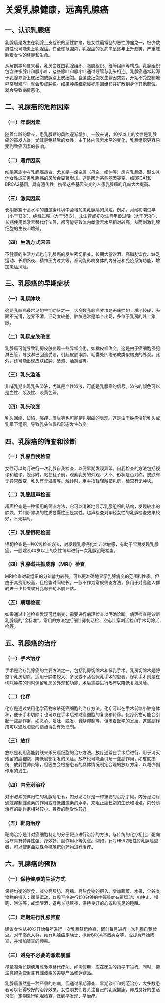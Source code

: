 # 关爱乳腺健康，远离乳腺癌

## 一、认识乳腺癌
乳腺癌是发生在乳腺上皮组织的恶性肿瘤，是女性最常见的恶性肿瘤之一，极少数男性也可能患上乳腺癌。在全球范围内，乳腺癌的发病率呈逐年上升趋势，严重威胁着女性的健康和生命。

从解剖学角度来看，乳房主要由乳腺组织、脂肪组织、结缔组织等构成。乳腺组织包含许多腺叶和腺小叶，这些腺叶和腺小叶通过导管与乳头相连。乳腺癌通常起源于乳腺导管上皮细胞或腺泡上皮细胞。当这些细胞发生基因突变，开始不受控制地异常增殖时，就会形成肿瘤。如果肿瘤细胞侵犯周围组织并扩散到身体其他部位，就会导致病情恶化。

## 二、乳腺癌的危险因素
### （一）年龄因素
随着年龄的增长，患乳腺癌的风险逐渐增加。一般来说，40岁以上的女性是乳腺癌的高发人群，尤其是绝经后的女性，由于体内激素水平的变化，乳腺组织更容易受到致癌因素的影响。

### （二）遗传因素
如果家族中有乳腺癌患者，尤其是一级亲属（母亲、姐妹等）患有乳腺癌，那么其他女性成员患乳腺癌的风险会显著增加。这是因为某些基因突变，如BRCA1和BRCA2基因，具有遗传性，携带这些基因突变的人患乳腺癌的几率大大提高。

### （三）激素因素
长期暴露于高水平的雌激素环境中会增加患乳腺癌的风险。例如，月经初潮过早（小于12岁）、绝经过晚（大于55岁）、未生育或初次生育年龄过晚（大于35岁）、长期使用雌激素替代疗法等，都可能导致体内雌激素水平相对较高，从而刺激乳腺细胞的生长和增殖。

### （四）生活方式因素
不健康的生活方式也与乳腺癌的发生密切相关。长期大量饮酒、高脂肪饮食、缺乏运动、长期熬夜、精神压力过大等，都可能影响身体的内分泌和免疫系统功能，增加患癌风险。

## 三、乳腺癌的早期症状
### （一）乳房肿块
这是乳腺癌最常见的早期症状之一。大多数乳腺癌肿块是无痛性的，质地较硬，表面不光滑，边界不清，活动度较差。肿块通常是单个出现，多位于乳房的外上象限。

### （二）乳房皮肤改变
乳腺癌可能导致乳房皮肤出现一些异常变化，如橘皮样改变，这是由于癌细胞侵犯淋巴管，导致淋巴回流受阻，引起皮肤水肿，毛囊处凹陷形成类似橘皮的外观。此外，还可能出现皮肤红肿、破溃、酒窝征等。

### （三）乳头溢液
非哺乳期出现乳头溢液，尤其是血性溢液，可能是乳腺癌的信号。溢液的颜色可以是血性、浆液性、淡黄色等。

### （四）乳头改变
乳头回缩、凹陷、瘙痒、糜烂等也可能是乳腺癌的表现。这是由于肿瘤侵犯乳头或乳晕下组织，导致乳头位置和形态发生改变。

## 四、乳腺癌的筛查和诊断
### （一）乳腺自我检查
女性可以每月进行一次乳腺自我检查，以便早期发现异常。自我检查的方法包括视诊和触诊。视诊时，站在镜子前，观察乳房的外观、大小、形状是否对称，皮肤有无异常改变，乳头有无溢液等。触诊时，用手指轻轻触摸乳房，检查有无肿块。

### （二）乳腺超声检查
超声检查是一种常用的筛查方法，它可以清晰地显示乳腺组织的结构，发现较小的肿块，并判断肿块的性质是囊性还是实性。超声检查对年轻女性的乳腺检查效果较好，且无辐射。

### （三）乳腺钼靶检查
钼靶检查是一种X线检查方法，对发现乳腺钙化灶非常敏感，有助于早期发现乳腺癌。一般建议40岁以上的女性每年进行一次乳腺钼靶检查。

### （四）乳腺磁共振成像（MRI）检查
MRI检查对软组织的分辨能力较强，可以更准确地显示乳腺病变的范围和性质。但由于其费用较高，且检查时间较长，一般不作为常规筛查方法，多用于对高危人群的进一步检查或对乳腺癌的术前评估。

### （五）病理检查
如果通过上述检查发现可疑病变，需要进行病理检查以明确诊断。病理检查是诊断乳腺癌的“金标准”，常用的方法包括细针穿刺活检、空心针穿刺活检和手术切除活检等。

## 五、乳腺癌的治疗
### （一）手术治疗
手术是治疗乳腺癌的主要方法之一，包括乳房切除术和保乳手术。乳房切除术是将整个乳房切除，适用于肿瘤较大、多发或不适合保乳手术的患者。保乳手术则是在切除肿瘤的同时保留乳房的外观和功能，术后需要进行放疗以降低复发风险。

### （二）化疗
化疗是通过使用化学药物来杀死癌细胞的治疗方法。化疗可以在手术前缩小肿瘤体积，便于手术切除；也可以在手术后预防癌细胞的复发和转移。化疗药物可能会引起一些副作用，如恶心、呕吐、脱发、骨髓抑制等，但随着医学的发展，这些副作用可以通过相应的措施得到有效控制。

### （三）放疗
放疗是利用高能射线来杀死癌细胞的治疗方法。放疗通常在手术后进行，用于消灭残留的癌细胞，降低局部复发的风险。放疗也可能会引起一些副作用，如皮肤损伤、放射性肺炎等，但医生会根据患者的具体情况制定合理的放疗方案，以减少副作用的发生。

### （四）内分泌治疗
对于激素受体阳性的乳腺癌患者，内分泌治疗是一种重要的治疗手段。内分泌治疗通过抑制雌激素的作用或降低雌激素的水平，来阻止癌细胞的生长和增殖。内分泌治疗的副作用相对较小，患者的耐受性较好。

### （五）靶向治疗
靶向治疗是针对癌细胞特定的分子靶点进行治疗的方法。与传统的化疗相比，靶向治疗具有特异性强、疗效好、副作用小等优点。例如，针对HER2阳性的乳腺癌患者，可以使用曲妥珠单抗等靶向药物进行治疗。

## 六、乳腺癌的预防
### （一）保持健康的生活方式
保持均衡的饮食，减少高脂肪、高糖、高盐食物的摄入，增加蔬菜、水果、全谷类食物的摄入；适量运动，每周至少进行150分钟的中等强度有氧运动，如快走、慢跑、游泳等；戒烟限酒，避免长期熬夜，保持良好的心态和充足的睡眠。

### （二）定期进行乳腺筛查
建议女性从40岁开始每年进行一次乳腺钼靶检查，同时每月进行一次乳腺自我检查。对于高危人群，如有乳腺癌家族史、携带BRCA基因突变等，应提前开始筛查，并增加筛查的频率。

### （三）避免不必要的激素暴露
尽量避免长期使用雌激素替代疗法，如需使用，应在医生的指导下进行。同时，要注意避免使用含有雌激素的美容产品和保健品。

乳腺癌虽然是一种严重的疾病，但通过早期筛查、早期诊断和规范治疗，大多数患者可以获得较好的治疗效果。女性朋友们要关注自己的乳腺健康，养成良好的生活习惯，定期进行乳腺检查，做到早发现、早治疗。 